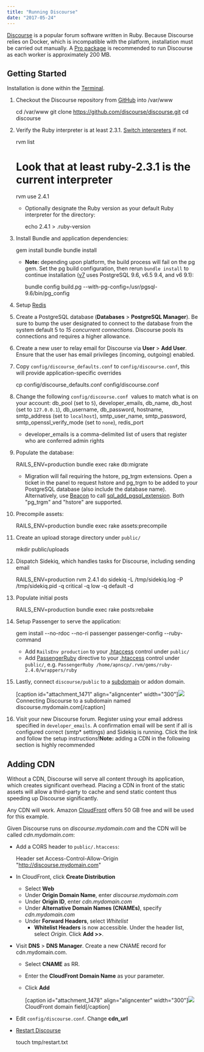 ```yaml
---
title: "Running Discourse"
date: "2017-05-24"
---
```


[Discourse](https://www.discourse.org/) is a popular forum software written in Ruby. Because Discourse relies on Docker, which is incompatible with the platform, installation must be carried out manually. A [Pro package](https://apnscp.com/pricing) is recommended to run Discourse as each worker is approximately 200 MB.

## Getting Started

Installation is done within the [Terminal](https://kb.apnscp.com/terminal/accessing-terminal/).

1. Checkout the Discourse repository from [GitHub](https://github.com/discourse/discourse) into /var/www
    
    cd /var/www
    git clone https://github.com/discourse/discourse.git
    cd discourse
    
2. Verify the Ruby interpreter is at least 2.3.1. [Switch interpreters](https://kb.apnscp.com/ruby/changing-ruby-versions/) if not.
    
    rvm list
    # Look that at least ruby-2.3.1 is the current interpreter
    rvm use 2.4.1
    
    - Optionally designate the Ruby version as your default Ruby interpreter for the directory:
        
        echo 2.4.1 > .ruby-version
        
3. Install Bundle and application dependencies:
    
    gem install bundle
    bundle install
    
    - **Note:** depending upon platform, the build process will fail on the pg gem. Set the pg build configuration, then rerun `bundle install` to continue installation ([v7](https://kb.apnscp.com/platform/determining-platform-version/) uses PostgreSQL 9.6, v6.5 9.4, and v6 9.1):
        
        bundle config build.pg --with-pg-config=/usr/pgsql-9.6/bin/pg\_config
        
4. Setup [Redis](https://kb.apnscp.com/guides/running-redis/)
5. Create a PostgreSQL database (**Databases** > **PostgreSQL Manager**). Be sure to bump the user designated to connect to the database from the system default 5 to _15 concurrent connections_. Discourse pools its connections and requires a higher allowance.
6. Create a new user to relay email for Discourse via **User** > **Add User**. Ensure that the user has email privileges (incoming, outgoing) enabled.
7. Copy `config/discourse_defaults.conf` to `config/discourse.conf`, this will provide application-specific overrides
    
    cp config/discourse\_defaults.conf config/discourse.conf
    
8. Change the following `config/discourse.conf`  values to match what is on your account: db\_pool (set to `5`), developer\_emails, db\_name, db\_host (set to `127.0.0.1`), db\_username, db\_password, hostname, smtp\_address (set to `localhost`), smtp\_user\_name, smtp\_password, smtp\_openssl\_verify\_mode (set to `none`), redis\_port
    - developer\_emails is a comma-delimited list of users that register who are conferred admin rights
9. Populate the database:
    
    RAILS\_ENV=production bundle exec rake db:migrate
    
    - Migration will fail requiring the hstore, pg\_trgm extensions. Open a ticket in the panel to request hstore and pg\_trgm to be added to your PostgreSQL database (also include the database name). Alternatively, use [Beacon](https://kb.apnscp.com/control-panel/scripting-with-beacon/) to call [sql\_add\_pgsql\_extension](http://docs.apnscp.com/class-Sql_Module.html#_add_pgsql_extension). Both "pg\_trgm" and "hstore" are supported.
10. Precompile assets:
    
    RAILS\_ENV=production bundle exec rake assets:precompile
    
11. Create an upload storage directory under `public/`
    
    mkdir public/uploads
    
12. Dispatch Sidekiq, which handles tasks for Discourse, including sending email
    
    RAILS\_ENV=production rvm 2.4.1 do sidekiq -L /tmp/sidekiq.log -P /tmp/sidekiq.pid -q critical -q low -q default -d
    
13. Populate initial posts
    
    RAILS\_ENV=production bundle exec rake posts:rebake
    
14. Setup Passenger to serve the application:
    
    gem install --no-rdoc --no-ri passenger
    passenger-config --ruby-command
    
    - Add `RailsEnv production` to your [.htaccess](https://kb.apnscp.com/guides/htaccess-guide/) control under `public/`
    - Add [PassengerRuby](https://kb.apnscp.com/ruby/setting-rails-passenger/) directive to your [.htaccess](https://kb.apnscp.com/guides/htaccess-guide/) control under `public/`, e.g. `PassengerRuby /home/apnscp/.rvm/gems/ruby-2.4.0/wrappers/ruby`
15. Lastly, connect `discourse/public` to a [subdomain](https://kb.apnscp.com/web-content/creating-subdomain/) or addon domain.
    
    \[caption id="attachment\_1471" align="aligncenter" width="300"\][![](https://kb.apnscp.com/wp-content/uploads/2017/05/add-subdomain-300x200.png)](https://kb.apnscp.com/wp-content/uploads/2017/05/add-subdomain.png) Connecting Discourse to a subdomain named discourse.mydomain.com\[/caption\]
16. Visit your new Discourse forum. Register using your email address specified in `developer_emails`. A confirmation email will be sent if all is configured correct (smtp\* settings) and Sidekiq is running. Click the link and follow the setup instructions!**Note:** adding a CDN in the following section is highly recommended

## Adding CDN

Without a CDN, Discourse will serve all content through its application, which creates significant overhead. Placing a CDN in front of the static assets will allow a third-party to cache and send static content thus speeding up Discourse significantly.

Any CDN will work. Amazon [CloudFront](https://aws.amazon.com/cloudfront/) offers 50 GB free and will be used for this example.

Given Discourse runs on _discourse.mydomain.com_ and the CDN will be called _cdn.mydomain.com_:

- Add a CORS header to `public/.htaccess`:
    
    Header set Access-Control-Allow-Origin "http://discourse.mydomain.com"
    
- In CloudFront, click **Create Distribution**
    - Select **Web**
    - Under **Origin Domain Name**, enter _discourse.mydomain.com_
    - Under **Origin ID**, enter _cdn.mydomain.com_
    - Under **Alternative Domain Names (CNAMEs)**, specify _cdn.mydomain.com_
    - Under **Forward Headers**, select _Whitelist_
        - **Whitelist Headers** is now accessible. Under the header list, select _Origin_. Click **Add >>**.
- Visit **DNS** > **DNS Manager**. Create a new CNAME record for cdn.mydomain.com.
    - Select **CNAME** as RR.
    - Enter the **CloudFront Domain Name** as your parameter.
    - Click **Add**
        
        \[caption id="attachment\_1478" align="aligncenter" width="300"\][![](https://kb.apnscp.com/wp-content/uploads/2017/05/domain-name-300x171.png)](https://kb.apnscp.com/wp-content/uploads/2017/05/domain-name.png) CloudFront domain field\[/caption\]
- Edit `config/discourse.conf`. Change **cdn\_url**
- [Restart Discourse](https://kb.apnscp.com/ruby/restarting-passenger-processes/)
    
    touch tmp/restart.txt
